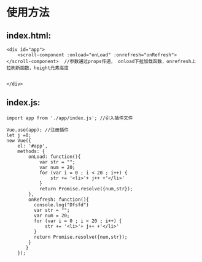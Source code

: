 # 使用方法
## index.html:
    <div id="app">
        <scroll-component :onload="onLoad" :onrefresh="onRefresh"></scroll-component>  //参数通过props传递， onload下拉加载函数，onrefresh上拉刷新函数，height元素高度


    </div>
## index.js:
    import app from './app/index.js'; //引入插件文件

    Vue.use(app); //注册插件
    let j =0;
    new Vue({
        el: '#app',
        methods: {
            onLoad: function(){
                var str = "";
                var num = 20;
                for (var i = 0 ; i < 20 ; i++) {
                    str += '<li>'+ j++ +'</li>'
                }
                return Promise.resolve({num,str});
            },
            onRefresh: function(){
              console.log("Dfsfd")
              var str = "";
              var num = 20;
              for (var i = 0 ; i < 20 ; i++) {
                  str += '<li>'+ j++ +'</li>'
              }
              return Promise.resolve({num,str});
            }
           }
        });
